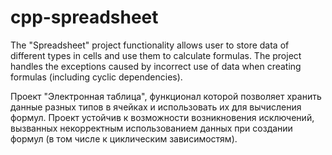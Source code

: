 # cpp-spreadsheet
The "Spreadsheet" project functionality allows user to store data of different types in cells and use them to calculate formulas. The project handles the exceptions caused by incorrect use of data when creating formulas (including cyclic dependencies).

Проект "Электронная таблица", функционал которой позволяет хранить данные разных типов в ячейках и использовать их для вычисления формул. Проект устойчив к возможности возникновения исключений, вызванных некорректным использованием данных при создании формул (в том числе к циклическим зависимостям).
